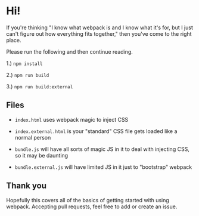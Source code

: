 Hi!
===

If you're thinking "I know what webpack is and I know what it's for, but I just can't figure out how everything fits together," then you've come to the right place.

Please run the following and then continue reading.

1.) `npm install`

2.) `npm run build`

3.) `npm run build:external`

Files
---
- `index.html` uses webpack magic to inject CSS
 - `index.external.html` is your "standard" CSS file gets loaded like a normal person

- `bundle.js` will have all sorts of magic JS in it to deal with injecting CSS, so it may be daunting

- `bundle.external.js` will have limited JS in it just to "bootstrap" webpack

Thank you
---
Hopefully this covers all of the basics of getting
started with using webpack. Accepting pull requests, feel free to add or create an issue.